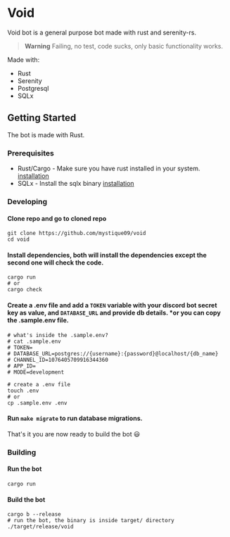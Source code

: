 # Void
Void bot is a general purpose bot made with rust and serenity-rs.

> **Warning**
> Failing, no test, code sucks, only basic functionality works.

Made with:
- Rust
- Serenity
- Postgresql
- SQLx

## Getting Started
The bot is made with Rust.

### Prerequisites
- Rust/Cargo - Make sure you have rust installed in your system. [installation](https://rust-lang.org/tools/install)
- SQLx - Install the sqlx binary [installation](https://github.com/launchbadge/sqlx#install)

### Developing
#### Clone repo and go to cloned repo
```
git clone https://github.com/mystique09/void
cd void
```

#### Install dependencies, both will install the dependencies except the second one will check the code.
```
cargo run
# or
cargo check
```
#### Create a .env file and add a `TOKEN` variable with your discord bot secret key as value, and `DATABASE_URL` and provide db details. *or you can copy the .sample.env file.
```
# what's inside the .sample.env?
# cat .sample.env
# TOKEN=
# DATABASE_URL=postgres://{username}:{password}@localhost/{db_name}
# CHANNEL_ID=1076405709916344360
# APP_ID=
# MODE=development

# create a .env file
touch .env
# or
cp .sample.env .env
```
#### Run `make migrate` to run database migrations.
That's it you are now ready to build the bot :smiley:

### Building
#### Run the bot
```
cargo run
```
#### Build the bot
```
cargo b --release
# run the bot, the binary is inside target/ directory
./target/release/void
```